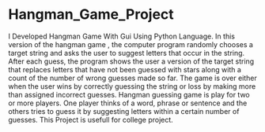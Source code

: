 # Hangman_Game_Project
I Developed Hangman Game With Gui  Using  Python Language.
In this version of the hangman game , the computer program randomly chooses a target  string and asks the user to suggest letters that occur in the string. After each    guess, the program shows the user a version of the target string that replaces letters that have not been guessed with stars along with a count of the number of wrong   guesses made so far. The game is over either when the user wins by correctly guessing the string or loss by making more than assigned incorrect guesses.
Hangman guessing game is play for two or more players. One player thinks of a word, phrase or sentence and the others tries to guess it by suggesting letters within a certain number of guesses. 
This Project is usefull for college project.
